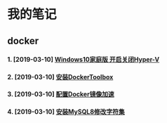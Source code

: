 # 我的笔记

## docker

#### 1. [2019-03-10] [Windows10家庭版 开启关闭Hyper-V](https://github.com/shaozhenzhou/docker/edit/master/notes/1.md)
#### 2. [2019-03-10] [安装DockerToolbox](https://github.com/shaozhenzhou/docker/edit/master/notes/2.md)
#### 3. [2019-03-10] [配置Docker镜像加速](https://github.com/shaozhenzhou/docker/edit/master/notes/3.md)
#### 4. [2019-03-10] [安装MySQL8修改字符集](https://github.com/shaozhenzhou/docker/edit/master/notes/4.md)




